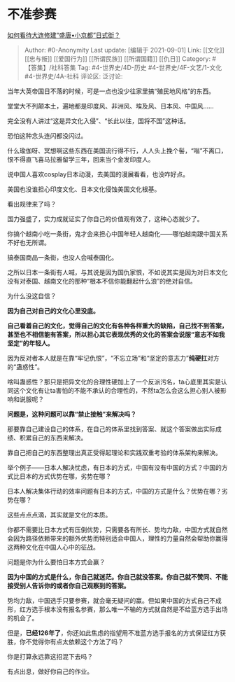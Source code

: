 # 不准参赛
[如何看待大连修建“盛唐•小京都”日式街？](https://www.zhihu.com/question/482016001/answer/2096567425)

> Author: #0-Anonymity
> Last update: [编辑于 2021-09-01]
> Link: [[文化]] [[忠与叛]] [[爱国行为]] [[所谓民族]] [[所谓国籍]] [[仇日]]
> Category: #【答集】/社科答集
> Tag: #4-世界史/4D-历史 #4-世界史/4F-文艺/1-文化  #4-世界史/4A-社科
> 评论区:
> 泛讨论:

当年大英帝国日不落的时候，可是一点也没少往家里搞“殖民地风格”的东西。

堂堂大不列颠本土，遍地都是印度风、非洲风、埃及风、日本风、中国风……

完全没有人讲过“这是异文化入侵”、“长此以往，国将不国”这种话。

恐怕这种念头连闪都没闪过。

什么瑜伽呀、冥想啊这些东西在美国流行得不行，人人头上挽个髻，“嗡”不离口，恨不得直飞喜马拉雅留学三年，回来当个金发印度人。

说中国人喜欢cosplay日本动漫，去美国的漫展看看，也没咋好点。

美国也没谁担心印度文化、日本文化侵蚀美国文化根基。

看出规律来了吗？

国力强盛了，实力成就证实了你自己的价值观有效了，这种心态就少了。

你搞个越南小吃一条街，鬼才会来担心中国年轻人越南化——哪怕越南跟中国关系不好也无所谓。

搞泰国商品一条街，也没人会喊泰国化。

之所以日本一条街有人喊，与其说是因为国仇家恨，不如说其实是因为对日本文化没有对泰国、越南文化的那种“根本不信你能翻起什么浪”的绝对自信。

为什么没这自信？

**因为自己对自己的文化心里没底。**

**自己看着自己的文化，觉得自己的文化有各种各样重大的缺陷，自己找不到答案，甚至也不相信能有答案，所以担心其它表现优秀的文化的答案会说服“意志不如我坚定”的年轻人。**

因为反对者本人就是在靠“牢记仇恨”，“不忘立场”和“坚定的意志力”**纯硬扛**对方的“蛊惑性”。

啥叫蛊惑性？那只是把异文化的合理性硬加上了一个反派污名，ta心底里其实是认同这个文化有让ta害怕的不能不承认的合理性的，不然ta怎么会这么担心别人被影响和说服呢？

**问题是，这种问题可以靠“禁止接触”来解决吗？**

那要靠自己建设自己的体系，在自己的体系里找到答案、就这个答案做出实际成绩、积累自己的东西来解决。

靠自己把自己的东西整理出真正受得起理论和实践双重考验的体系架构来解决。

举个例子——日本人解决忧虑，有日本的方式，中国有没有中国的方式？中国的方式比日本的方式优势在哪，劣势在哪？

日本人解决集体行动的效率问题有日本的方式，中国的方式是什么？优势在哪？劣势在哪？

这些点点点滴，其实就是文化的本质。

你都不需要比日本方式有压倒优势，只需要各有所长、势均力敌，中国方式就自然会因为路径依赖带来的额外优势而特别适合中国人，理性的力量自然会帮助你赢得这两种文化在中国人心中的征战。

问题是你为什么要怕日本方式会赢？

**因为中国的方式是什么，你自己就迷茫。你自己就没答案。你自己就不赞同、不能接受别人告诉你的或者你自己观察到的答案。**

势均力敌，中国选手只要参赛，就会毫无疑问的赢。但如果中国的方式自己不成形，红方选手根本没有报名参赛，那么唯一不输的方式就自然是不给蓝方选手出场的机会了。

但是，**已经126年了**，你还如此焦虑的指望用不准蓝方选手报名的方式保证红方获胜，你不觉得你有点太依赖这个方法了吗？

你是打算永远靠这招混下去吗？

有点出息，做好你自己的作业。
